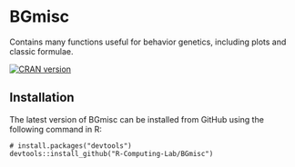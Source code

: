 # BGmisc
 Contains many functions useful for behavior genetics, including plots and classic formulae.

<!-- badges: start -->
[![CRAN
version](https://www.r-pkg.org/badges/version/BGmisc)](https://cran.r-project.org/package=BGmisc)
<!-- badges: end -->

## Installation
The latest version of BGmisc can be installed from GitHub using the following command in R:
```
# install.packages("devtools")
devtools::install_github("R-Computing-Lab/BGmisc")
```
